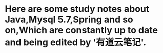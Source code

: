 # Here are some study notes about Java,Mysql 5.7,Spring and so on,Which are constantly up to date and being edited by '有道云笔记'.
